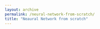```yaml
---
layout: archive
permalink: /neural-network-from-scratch/
title: "Neaural Network from scratch"
---
```

